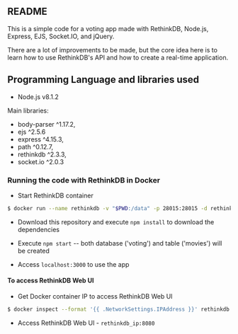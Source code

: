 ## README
This is a simple code for a voting app made with RethinkDB, Node.js, Express, EJS, Socket.IO, and jQuery.

There are a lot of improvements to be made, but the core idea here is to learn how to use RethinkDB's API and how to create a real-time application.

## Programming Language and libraries used

  - Node.js v8.1.2

Main libraries:
  - body-parser ^1.17.2,
  - ejs ^2.5.6
  - express ^4.15.3,
  - path ^0.12.7,
  - rethinkdb ^2.3.3,
  - socket.io ^2.0.3
  
### Running the code with RethinkDB in Docker
- Start RethinkDB container
```sh
$ docker run --name rethinkdb -v "$PWD:/data" -p 28015:28015 -d rethinkdb
```

- Download this repository and execute `npm install` to download the dependencies

- Execute `npm start` -- both database ('voting') and table ('movies') will be created

- Access `localhost:3000` to use the app

#### To access RethinkDB Web UI
- Get Docker container IP to access RethinkDB Web UI
```sh
$ docker inspect --format '{{ .NetworkSettings.IPAddress }}' rethinkdb
```
- Access RethinkDB Web UI - ```rethinkdb_ip:8080```